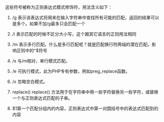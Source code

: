 这些符号被称为正则表达式模式修饰符，用法含义如下：

1. /g 表示该表达式将用来在输入字符串中查找所有可能的匹配，返回的结果可以是多个。如果不加/g最多只会匹配一个
2. /i 表示匹配的时候不区分大小写，这个跟其它语言的正则用法相同
3. /m 表示多行匹配。什么是多行匹配呢？就是匹配换行符两端的潜在匹配。影响正则中的^$符号
4. /s 与/m相对，单行模式匹配。
5. /e 可执行模式，此为PHP专有参数，例如preg_replace函数。
6. /x 忽略空白模式。

7. replace()
    replace() 方法用于在字符串中用一些字符替换另一些字符，或替换一个与正则表达式匹配的子串。
8. $1第一个匹配分组内的内容，正则表达式中第一对圆括号中的表达式匹配到的内容